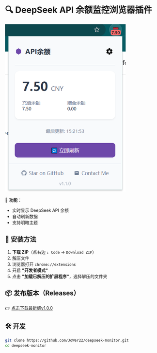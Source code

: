 # 🔍 DeepSeek API 余额监控浏览器插件

![插件截图](assets/screenshot.png)

📌 **功能**：
- 实时显示 DeepSeek API 余额
- 自动刷新数据
- 支持明暗主题

## 🚀 安装方法
1. **下载 ZIP**（点右边 `↓ Code` → `Download ZIP`）
2. 解压文件
3. 浏览器打开 `chrome://extensions`
4. 开启 **"开发者模式"**
5. 点击 **"加载已解压的扩展程序"**，选择解压的文件夹

## 📦 发布版本（Releases）
👉 [点击下载最新版v1.0.0](https://github.com/JoWer22/deepseek-monitor/releases)

## 🛠️ 开发
```bash
git clone https://github.com/JoWer22/deepseek-monitor.git
cd deepseek-monitor
